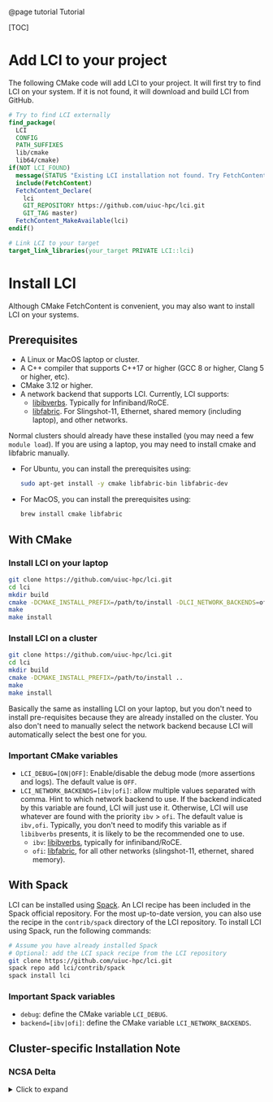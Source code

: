 @page tutorial Tutorial

[TOC]

# Add LCI to your project

The following CMake code will add LCI to your project. It will first try to find LCI on your system. If it is not found, it will download and build LCI from GitHub.

```cmake
# Try to find LCI externally
find_package(
  LCI
  CONFIG
  PATH_SUFFIXES
  lib/cmake
  lib64/cmake)
if(NOT LCI_FOUND)
  message(STATUS "Existing LCI installation not found. Try FetchContent.")
  include(FetchContent)
  FetchContent_Declare(
    lci
    GIT_REPOSITORY https://github.com/uiuc-hpc/lci.git
    GIT_TAG master)
  FetchContent_MakeAvailable(lci)
endif()

# Link LCI to your target
target_link_libraries(your_target PRIVATE LCI::lci)
```

# Install LCI

Although CMake FetchContent is convenient, you may also want to install LCI on your systems.

## Prerequisites
- A Linux or MacOS laptop or cluster.
- A C++ compiler that supports C++17 or higher (GCC 8 or higher, Clang 5 or higher, etc).
- CMake 3.12 or higher.
- A network backend that supports LCI. Currently, LCI supports:
  - [libibverbs](https://github.com/linux-rdma/rdma-core/blob/master/Documentation/libibverbs.md). Typically for Infiniband/RoCE.
  - [libfabric](https://ofiwg.github.io/libfabric/). For Slingshot-11, Ethernet, shared memory (including laptop), and other networks.

Normal clusters should already have these installed (you may need a few `module load`). If you are using a laptop, you may need to install cmake and libfabric manually.
- For Ubuntu, you can install the prerequisites using:
  ```bash
  sudo apt-get install -y cmake libfabric-bin libfabric-dev
  ```
- For MacOS, you can install the prerequisites using:
  ```bash
  brew install cmake libfabric
  ```

## With CMake
### Install LCI on your laptop

```bash
git clone https://github.com/uiuc-hpc/lci.git
cd lci
mkdir build
cmake -DCMAKE_INSTALL_PREFIX=/path/to/install -DLCI_NETWORK_BACKENDS=ofi ..
make
make install
```

### Install LCI on a cluster

```bash
git clone https://github.com/uiuc-hpc/lci.git
cd lci
mkdir build
cmake -DCMAKE_INSTALL_PREFIX=/path/to/install ..
make
make install
```
Basically the same as installing LCI on your laptop, but you don't need to install pre-requisites
because they are already installed on the cluster. You also don't need to manually select the network backend because LCI will automatically select the best one for you.

### Important CMake variables
- `LCI_DEBUG=[ON|OFF]`: Enable/disable the debug mode (more assertions and logs).
  The default value is `OFF`.
- `LCI_NETWORK_BACKENDS=[ibv|ofi]`: allow multiple values separated with comma.
  Hint to which network backend to use. 
  If the backend indicated by this variable are found, LCI will just use it.
  Otherwise, LCI will use whatever are found with the priority `ibv` > `ofi`.
  The default value is `ibv,ofi`. Typically, you don't need to
  modify this variable as if `libibverbs` presents, it is likely to be the recommended one to use.
  - `ibv`: [libibverbs](https://github.com/linux-rdma/rdma-core/blob/master/Documentation/libibverbs.md), 
    typically for infiniband/RoCE.
  - `ofi`: [libfabric](https://ofiwg.github.io/libfabric/), 
    for all other networks (slingshot-11, ethernet, shared memory). 

## With Spack
LCI can be installed using [Spack](https://spack.io/). An LCI recipe has been included in the Spack official repository. For the most up-to-date version, you can also use the recipe in the `contrib/spack` directory of the LCI repository. To install LCI using Spack, run the following commands:

```bash
# Assume you have already installed Spack
# Optional: add the LCI spack recipe from the LCI repository
git clone https://github.com/uiuc-hpc/lci.git
spack repo add lci/contrib/spack
spack install lci
```

### Important Spack variables
- `debug`: define the CMake variable `LCI_DEBUG`.
- `backend=[ibv|ofi]`: define the CMake variable `LCI_NETWORK_BACKENDS`.

## Cluster-specific Installation Note
### NCSA Delta

<details>
<summary>Click to expand</summary>

tl;dr: specify the cmake variable `-DLCI_NETWORK_BACKENDS=ofi` or the Spack variable `backend=ofi` when building LCI.

The only caveat is that you need to pass the -DLCI_NETWORK_BACKENDS=ofi option to CMake. This is because Delta somehow has both libibverbs and libfabric installed, but only libfabric is working.

No additional `srun` arguments are needed to run LCI applications. However, we have noticed that `srun` can be broken under some mysterious module loading conditions. In such case, just use `srun --mpi=pmi2` instead.
<details>

### SDSC Expanse

<details>
<summary>Click to expand</summary>
tl;dr: use `srun --mpi=pmi2` to run LCI applications.

You don't need to do anything special to install LCI on Expanse. Just follow the instructions above.
</details>

### NERSC Perlmutter
<details>
<summary>Click to expand</summary>
tl;dr: `module load cray-pmi` before running the CMake command. Add cray-pmi as a Spack external package and add `default-pm=cray` when building LCI with `spack install`.

LCI needs to find the Perlmutter-installed Cray-PMI library. Do `module load cray-pmi` and then run the CMake command to configure LCI. Make sure you see something like this in the output:
```
-- Found PMI: /opt/cray/pe/pmi/6.1.15/lib/libpmi.so  
-- Found PMI2: /opt/cray/pe/pmi/6.1.15/lib/libpmi2.so
```

When building LCI with `spack install`, you need to first add cray-pmi as a Spack external package. Put the following code in `~/.spack/packages.yaml`:
```
  cray-pmi:
      externals:
      - spec: cray-pmi@6.1.15
        modules:
        - cray-pmi/6.1.15
      buildable: false
```
Afterwards, you can use `spack install lci default-pm=cray`.
</details>

# Write LCI programs

## Overview
See `examples` and `tests` for some example code.

Read [this paper](https://arxiv.org/abs/2505.01864) to comprehensively understand LCI interface and runtime design. 

<!-- TODO: Add more examples and tests. -->

Check out the API documentation for more details.

## Examples

### Hello World
This example shows the LCI runtime lifecycle and the query of rank.

<details>
<summary>Click to expand code</summary>
@include hello_world.cpp
</details>

<details>
<summary>Click to expand example output</summary>
```bash
$ lcrun -n 4 ./lci_hello_world 
Hello world from rank 1 of 4 on <hostname>
Hello world from rank 3 of 4 on <hostname>
Hello world from rank 0 of 4 on <hostname>
Hello world from rank 2 of 4 on <hostname>
```
</details>

### Hello World (Active Message)
This example shows the usages of basic communication operations (active message) and completion mechanisms (synchronizer and handler).

<details>
<summary>Click to expand code</summary>
@include hello_world_am.cpp
</details>

<details>
<summary>Click to expand example output</summary>
```bash
$ lcrun -n 4 ./lci_hello_world_am
Rank 1 received active message from rank 0. Payload: Hello from rank 0
Rank 2 received active message from rank 0. Payload: Hello from rank 0
Rank 3 received active message from rank 0. Payload: Hello from rank 0
Rank 0 received active message from rank 0. Payload: Hello from rank 0
```
</details>

### Non-blocking Barrier

This examples shows the usage of the completion graph and the send/recv operations to implement a non-blocking barrier.

<details>
<summary>Click to expand code</summary>
@include ibarrier.cpp
</details>

<details>
<summary>Click to expand example output</summary>
```bash
$ lcrun -n 4 ./lci_ibarrier 
rank 1 start barrier
rank 2 start barrier
rank 3 start barrier
rank 0 start barrier
rank 0 end barrier
rank 1 end barrier
rank 1 start barrier
rank 3 end barrier
rank 3 start barrier
rank 0 start barrier
rank 2 end barrier
rank 2 start barrier
rank 2 end barrier
rank 2 start barrier
rank 0 end barrier
rank 3 end barrier
rank 3 start barrier
rank 1 end barrier
rank 1 start barrier
rank 0 start barrier
rank 1 end barrier
rank 0 end barrier
rank 2 end barrier
rank 3 end barrier
```
</details>

### Multithreaded Active Message Ping-pong
This example shows the usages of thread-local devices to speedup the active message communication in a multithreaded environment.

<details>
<summary>Click to expand code</summary>
@include pingpong_am_mt.cpp
</details>

<details>
<summary>Click to expand example output (Run on my laptop. Performance may vary.)</summary>
```bash
$ lcrun -n 4 ./lci_pingpong_am_mt 
pingpong_am_mt: 
Number of threads: 4
Number of messages: 1000
Message size: 8 bytes
Number of ranks: 4
Total time: 0.035286 s
Message rate: 0.283399 mmsg/s
Bandwidth: 2.26719 MB/s
```
</details>

# Run LCI applications

In [Quick Start](@ref quickstart), we have shown you how to run LCI applications using `mpirun` or `srun`. Here, we will discuss the bootstrapping process in more detail.

To successfully bootstrap LCI, the launcher (`srun`, `mpirun`, or `lcrun`) must match the bootstrapping backend used by LCI. Normally, LCI will automatically select the right bootstrapping backend based on the environment so no special configuration is needed. However, if you see your applications were launched as a collection of processes all with rank 0, it means something went wrong.

### Run LCI applications with lcrun

You do not need to do anything special to run LCI applications with `lcrun`. However, `lcrun` is a "toy" launcher that is not as scalable as `srun` or `mpirun`. It is mainly used for testing and debugging purposes.

If you ever encounter a problem with `lcrun`, you can remove the temporary folder `~/.tmp/lct_pmi_file-*` and try again.

### Run LCI applications with srun

LCI is shipped with a copy of the SLURM PMI1 and PMI2 client implementation, so normally you can use `srun` to run LCI applications without any extra configuration. You may need to explicitly enable the pmi2 support by `srun --mpi=pmi2`.

On Cray systems, you may need to load the `cray-pmi` module before building LCI as `srun` on some Cray systems only supports Cray PMI.

### Run LCI applications with mpirun

Because there are many different MPI implementations and there are no standard about how they implement `mpirun`, it is slightly more complicated to run LCI applications with `mpirun`. In such cases, the easiest way is to let LCI use MPI to bootstrap. You just need to set the CMake variable `LCT_PMI_BACKEND_ENABLE_MPI=ON` and link LCI to MPI.

It is possible to directly use the PMI backend with `mpirun`, but you need to find the corresponding PMI client library and link LCI to it. Read the following section for more details.

## More details

### Bootstrapping backends

Specifically, LCI has six different bootstrapping backends:
- `pmi1`: Process Management Interface version 1.
- `pmi2`: Process Management Interface version 2.
- `pmix`: Process Management Interface X.
- `mpi`: Use MPI to bootstrap LCI.
- `file`: LCI-specific bootstrapping backend with a shared file system and `flock`.
- `local`: Just set `rank_me` to 0 and `rank_n` to 1.

`pmi1`, `pmi2`, and `pmix` are the recommended backends to use. They are the same backends used by MPI. The `mpi` backend is a fallback option if you cannot find the PMI client library. The `file` backend is a non-scalable bootstrapping backend mainly for testing and debugging purposes.

By default, the source code of LCI is shipped with a copy of the SLURM PMI1 and PMI2 client implementation, so `pmi1` and `pmi2` are always compiled. `pmix` will be compiled if the CMake configuration of LCI finds the PMIx client library. The `mpi` backend must be explicitly asked for by setting the CMake variable `LCT_PMI_BACKEND_ENABLE_MPI=ON`. The `file` and `local` backend is always compiled.

However, the SLURM PMI1 and PMI2 client implementation is not always the best option. For example, if you are using `mpirun`, you may want to use the PMI client library that comes with your MPI implementation. In this case, you need to find the corresponding PMI client library and link LCI to it. `ldd $(which mpirun)` will show you the PMI client library used by `mpirun`. Normally, MPICH uses `hydra-pmi`; Cray-MPICH uses `cray-pmi`; OpenMPI uses `pmix`. After finding the PMI client library, you can reconfigure LCI with the corresponding PMI client library through the `PMI_ROOT`, `PMI2_ROOT`, or `PMIx_ROOT` environment/cmake variables.

A CMake variable `LCT_PMI_BACKEND_DEFAULT` and an environment variable `LCT_PMI_BACKEND` can be used to set a list of backends to try in order (if they are compiled). The first one that works will be used. The default value is `pmi1,pmi2,pmix,mpi,file,local`.

You can use `export LCT_LOG_LEVEL=info` to monitor the bootstrapping procedure.

### Launchers

`srun` and `mpirun` should use one of the PMI backends (or `mpi` as a last resort). `lcrun` will use the `file` backend.

Depending on the SLURM configuration, `srun` may not enable PMI by default. In this case, you can explicitly enable one of the PMI services by using the `--mpi` option.
`srun --mpi=list -n 1 hostname` will show you the available PMI services. You can confirm whether the PMI service has been enabled with `srun env | grep PMI`.

`mpirun` will use the PMI client library that comes with your MPI implementation. As mentioned above, you need to link LCI to the correct PMI client library.

Sometimes, `lcrun` may hang because of a previous failed run. In this case, you can remove the temporary folder `~/.tmp/lct_pmi_file-*` and try again.

### More about the file backend

The `file` backend allows you to launch multiple LCI processes individually without a launcher. This can significantly ease the debugging process.

For example, you can open two terminal windows and run the following commands in each window:
```bash
export LCT_PMI_BACKEND=file
export LCT_PMI_FILE_NRANKS=2
./lci_program
# or launch it with gdb
gdb ./lci_program
```
This will launch two LCI processes with rank 0 and rank 1.
